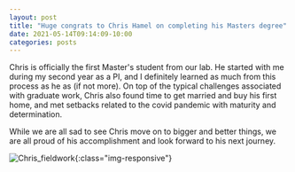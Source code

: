 ```yaml
---
layout: post
title: "Huge congrats to Chris Hamel on completing his Masters degree"
date: 2021-05-14T09:14:09-10:00
categories: posts
---
```

Chris is officially the first Master's student from our lab.  He started with me during my second year as a PI, and I definitely learned as much from this process as he as (if not more).   On top of the typical challenges associated with graduate work, Chris also found time to get married and buy his first home, and met setbacks related to the covid pandemic with maturity and determination.

While we are all sad to see Chris move on to bigger and better things, we are all proud of his accomplishment and look forward to his next journey.


![Chris_fieldwork](https://i.imgur.com/pnKQSqA.jpg){:class="img-responsive"}
